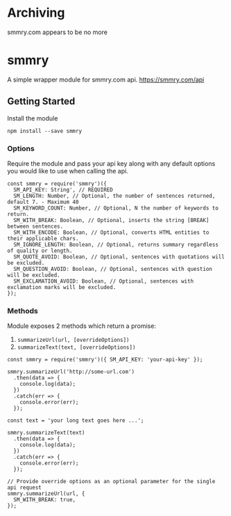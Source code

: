 # Archiving
smmry.com appears to be no more

# smmry
A simple wrapper module for smmry.com api. https://smmry.com/api

## Getting Started
Install the module
```
npm install --save smmry
```

### Options
Require the module and pass your api key along with any default options you would like to use when calling the api.
```
const smmry = require('smmry')({
  SM_API_KEY: String', // REQUIRED
  SM_LENGTH: Number, // Optional, the number of sentences returned, default 7. - Maximum 40
  SM_KEYWORD_COUNT: Number, // Optional, N the number of keywords to return.
  SM_WITH_BREAK: Boolean, // Optional, inserts the string [BREAK] between sentences.
  SM_WITH_ENCODE: Boolean, // Optional, converts HTML entities to their applicable chars.
  SM_IGNORE_LENGTH: Boolean, // Optional, returns summary regardless of quality or length.
  SM_QUOTE_AVOID: Boolean, // Optional, sentences with quotations will be excluded.
  SM_QUESTION_AVOID: Boolean, // Optional, sentences with question will be excluded.
  SM_EXCLAMATION_AVOID: Boolean, // Optional, sentences with exclamation marks will be excluded.
});
```

### Methods
Module exposes 2 methods which return a promise:
1. `summarizeUrl(url, [overrideOptions])`
2. `summarizeText(text, [overrideOptions])`

```
const smmry = require('smmry')({ SM_API_KEY: 'your-api-key' });

smmry.summarizeUrl('http://some-url.com')
  .then(data => {
    console.log(data);
  })
  .catch(err => {
    console.error(err);
  });

const text = 'your long text goes here ...';

smmry.summarizeText(text)
  .then(data => {
    console.log(data);
  })
  .catch(err => {
    console.error(err);
  });

// Provide override options as an optional parameter for the single api request
smmry.summarizeUrl(url, {
  SM_WITH_BREAK: true,
});
```
